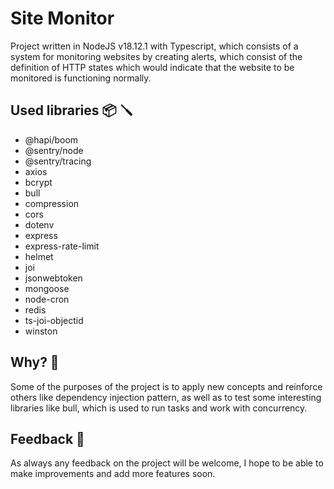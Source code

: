# Site Monitor

Project written in NodeJS v18.12.1 with Typescript, which consists of a system for monitoring websites by creating alerts, which consist of the definition of HTTP states which would indicate that the website to be monitored is functioning normally.

## Used libraries 📦 🪛
- @hapi/boom
- @sentry/node
- @sentry/tracing
- axios
- bcrypt
- bull
- compression
- cors
- dotenv
- express
- express-rate-limit
- helmet
- joi
- jsonwebtoken
- mongoose
- node-cron
- redis
- ts-joi-objectid
- winston

## Why? 🤔
Some of the purposes of the project is to apply new concepts and reinforce others like dependency injection pattern, as well as to test some interesting libraries like bull, which is used to run tasks and work with concurrency.

## Feedback 👐
As always any feedback on the project will be welcome, I hope to be able to make improvements and add more features soon.